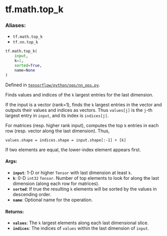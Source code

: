 <div itemscope itemtype="http://developers.google.com/ReferenceObject">
<meta itemprop="name" content="tf.math.top_k" />
<meta itemprop="path" content="Stable" />
</div>

# tf.math.top_k

### Aliases:

* `tf.math.top_k`
* `tf.nn.top_k`

``` python
tf.math.top_k(
    input,
    k=1,
    sorted=True,
    name=None
)
```



Defined in [`tensorflow/python/ops/nn_ops.py`](/code/stable/tensorflow/python/ops/nn_ops.py).

Finds values and indices of the `k` largest entries for the last dimension.

If the input is a vector (rank=1), finds the `k` largest entries in the vector
and outputs their values and indices as vectors.  Thus `values[j]` is the
`j`-th largest entry in `input`, and its index is `indices[j]`.

For matrices (resp. higher rank input), computes the top `k` entries in each
row (resp. vector along the last dimension).  Thus,

    values.shape = indices.shape = input.shape[:-1] + [k]

If two elements are equal, the lower-index element appears first.

#### Args:

* <b>`input`</b>: 1-D or higher `Tensor` with last dimension at least `k`.
* <b>`k`</b>: 0-D `int32` `Tensor`.  Number of top elements to look for along the last
    dimension (along each row for matrices).
* <b>`sorted`</b>: If true the resulting `k` elements will be sorted by the values in
    descending order.
* <b>`name`</b>: Optional name for the operation.


#### Returns:

* <b>`values`</b>: The `k` largest elements along each last dimensional slice.
* <b>`indices`</b>: The indices of `values` within the last dimension of `input`.